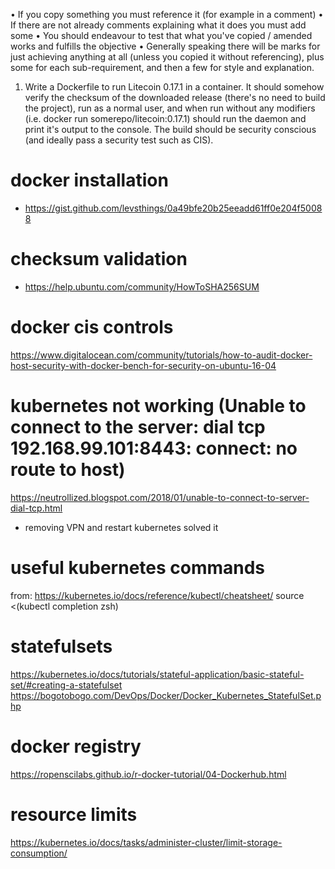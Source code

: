 • If you copy something you must reference it (for example in a comment)
• If there are not already comments explaining what it does you must add some
• You should endeavour to test that what you've copied / amended works and fulfills the objective
• Generally speaking there will be marks for just achieving anything at all
(unless you copied it without referencing), plus some for each sub-requirement,
and then a few for style and explanation.
1. Write a Dockerfile to run Litecoin 0.17.1 in a container. It should somehow
verify the checksum of the downloaded release (there's no need to build the
project), run as a normal user, and when run without any modifiers (i.e. docker
run somerepo/litecoin:0.17.1) should run the daemon and print it's output to
the console. The build should be security conscious (and ideally pass a security
test such as CIS).


# docker installation
* https://gist.github.com/levsthings/0a49bfe20b25eeadd61ff0e204f50088
# checksum validation
* https://help.ubuntu.com/community/HowToSHA256SUM
# docker cis controls
https://www.digitalocean.com/community/tutorials/how-to-audit-docker-host-security-with-docker-bench-for-security-on-ubuntu-16-04


# kubernetes not working (Unable to connect to the server: dial tcp 192.168.99.101:8443: connect: no route to host)
https://neutrollized.blogspot.com/2018/01/unable-to-connect-to-server-dial-tcp.html
* removing VPN and restart kubernetes solved it
# useful kubernetes commands
from: https://kubernetes.io/docs/reference/kubectl/cheatsheet/
source <(kubectl completion zsh)
# statefulsets
https://kubernetes.io/docs/tutorials/stateful-application/basic-stateful-set/#creating-a-statefulset
https://bogotobogo.com/DevOps/Docker/Docker_Kubernetes_StatefulSet.php
# docker registry
https://ropenscilabs.github.io/r-docker-tutorial/04-Dockerhub.html
# resource limits
https://kubernetes.io/docs/tasks/administer-cluster/limit-storage-consumption/
